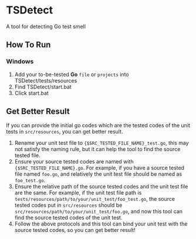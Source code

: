 # TSDetect
A tool for detecting Go test smell 

## How To Run
### Windows

1. Add your to-be-tested **Go** `file` or `projects` into TSDetect/tests/resources
2. Find TSDetect/start.bat
3. Click start.bat

## Get Better Result
If you can provide the initial go codes which are the tested codes of the unit tests in `src/resources`, you can get better result.
<br>
1. Rename your unit test file to `{$SRC_TESTED_FILE_NAME}_test.go`, this may not satisfy the naming rule, but it can help the tool to find the 
source tested file.
2. Ensure your source tested codes are named with `{$SRC_TESTED_FILE_NAME}.go`. For example, if you have a source tested 
file named `foo.go`, and relatively the unit test file should be named as `foo_test.go`.
3. Ensure the relative path of the source tested codes and the unit test file are the same. For example, if the unit test file 
path is `tests/resources/path/to/your/unit_test/foo_test.go`, the source tested codes put in `src/resources` 
should be `src/resources/path/to/your/unit_test/foo.go`, and now this tool can find the source tested codes 
of the unit test.
4. Follow the above protocols and this tool can bind your unit test with the source tested codes, 
so you can get better result!